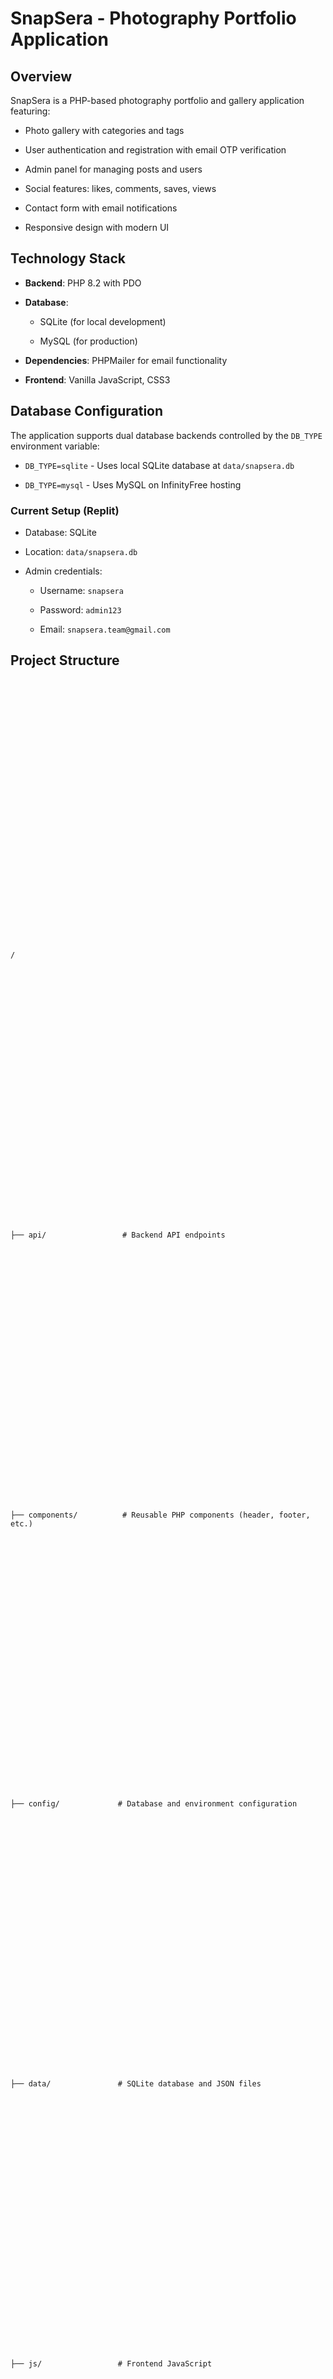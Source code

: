 # SnapSera - Photography Portfolio Application







## Overview



SnapSera is a PHP-based photography portfolio and gallery application featuring:















- Photo gallery with categories and tags















- User authentication and registration with email OTP verification















- Admin panel for managing posts and users















- Social features: likes, comments, saves, views











- Contact form with email notifications















- Responsive design with modern UI































































































## Technology Stack































































- **Backend**: PHP 8.2 with PDO































- **Database**: 































  - SQLite (for local development)































  - MySQL (for production)































- **Dependencies**: PHPMailer for email functionality































- **Frontend**: Vanilla JavaScript, CSS3































































## Database Configuration































































The application supports dual database backends controlled by the `DB_TYPE` environment variable:































































- `DB_TYPE=sqlite` - Uses local SQLite database at `data/snapsera.db`































- `DB_TYPE=mysql` - Uses MySQL on InfinityFree hosting































































































































### Current Setup (Replit)































































- Database: SQLite































- Location: `data/snapsera.db`































- Admin credentials:































  - Username: `snapsera`































  - Password: `admin123`































  - Email: `snapsera.team@gmail.com`































































## Project Structure































































```































/































├── api/                 # Backend API endpoints































├── components/          # Reusable PHP components (header, footer, etc.)































├── config/             # Database and environment configuration































├── data/               # SQLite database and JSON files































├── js/                 # Frontend JavaScript































├── styles/             # CSS stylesheets































├── vendor/             # Composer dependencies (PHPMailer)































├── index.php           # Homepage































├── gallery.php         # Photo gallery































├── profile.php         # User profile































├── admin.php           # Admin panel































├── about.php           # About page































├── contact.php         # Contact form































└── migrate-sqlite.php  # SQLite database migration script































```































































## Development Setup































































1. Run SQLite migration: `php migrate-sqlite.php`































2. Start PHP server: `DB_TYPE=sqlite php -S 0.0.0.0:5000`































3. Access at: Replit webview URL































































## API Endpoints































- **POST /api/login.php** - User authentication































- **POST /api/register.php** - User registration































- **GET /api/posts.php** - Fetch all posts































- **POST /api/posts.php** - Create new post































- **PUT /api/posts.php** - Update existing post































- **DELETE /api/posts.php** - Delete post































- **GET /api/get-users.php** - Fetch all users































- **PUT /api/get-users.php** - Update user details































- **DELETE /api/get-users.php** - Delete user































- **POST /api/post-actions.php** - Handle post interactions (like, save, view, comment)































































## Recent Changes































- 2025-10-06: Migrated from JSON files to database API endpoints































































  - All data now stored in SQLite database































  - Removed JSON data files (posts.json, users.json, etc.)































  - Updated all JavaScript to use REST API endpoints































  - Admin operations (add/edit/delete posts, edit/delete users) fully functional































- 2025-10-06: Imported from GitHub, configured for Replit environment